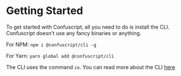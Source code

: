 # Getting Started

To get started with Confuscript, all you need to do is install the CLI. Confuscript doesn't use 
any fancy binaries or anything.

For NPM:
`npm i @confuscript/cli -g`

For Yarn:
`yarn global add @confuscript/cli`

The CLI uses the command `co`. You can read more about the CLI [here](/packages/cli/README.md)
